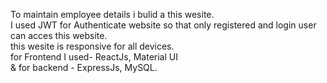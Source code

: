 To maintain employee details i bulid a this wesite.<br>
I used JWT for Authenticate website so that only registered and login user can acces this website.<br>
this wesite is responsive for all devices.<br>
for Frontend I used- ReactJs, Material UI<br>
& for backend - ExpressJs, MySQL.
